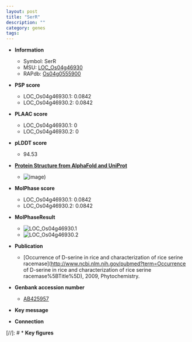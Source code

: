 ```yaml
---
layout: post
title: "SerR"
description: ""
category: genes
tags: 
---
```


* **Information**  
    + Symbol: SerR  
    + MSU: [LOC_Os04g46930](http://rice.plantbiology.msu.edu/cgi-bin/ORF_infopage.cgi?orf=LOC_Os04g46930)  
    + RAPdb: [Os04g0555900](http://rapdb.dna.affrc.go.jp/viewer/gbrowse_details/irgsp1?name=Os04g0555900)  

* **PSP score**  
    + LOC_Os04g46930.1: 0.0842 
    + LOC_Os04g46930.2: 0.0842 

* **PLAAC score**  
    + LOC_Os04g46930.1: 0 
    + LOC_Os04g46930.2: 0 

* **pLDDT score**
    + 94.53

* **[Protein Structure from AlphaFold and UniProt](https://www.uniprot.org/uniprotkb/Q7XSN8/entry#structure)**
    + ![image](https://ricepsp.github.io/images/Q7/AF-Q7XSN8-F1.png))

* **MolPhase score**
    + LOC_Os04g46930.1: 0.0842
    + LOC_Os04g46930.2: 0.0842

* **MolPhaseResult**
    + ![LOC_Os04g46930.1](https://ricepsp.github.io/pictures/LOC_Os04g/LOC_Os04g46930.1.png)
    + ![LOC_Os04g46930.2](https://ricepsp.github.io/pictures/LOC_Os04g/LOC_Os04g46930.2.png)

* **Publication**  
    + [Occurrence of D-serine in rice and characterization of rice serine racemase](http://www.ncbi.nlm.nih.gov/pubmed?term=Occurrence of D-serine in rice and characterization of rice serine racemase%5BTitle%5D), 2009, Phytochemistry.

* **Genbank accession number**  
    + [AB425957](http://www.ncbi.nlm.nih.gov/nuccore/AB425957)

* **Key message**  

* **Connection**  

[//]: # * **Key figures**  


